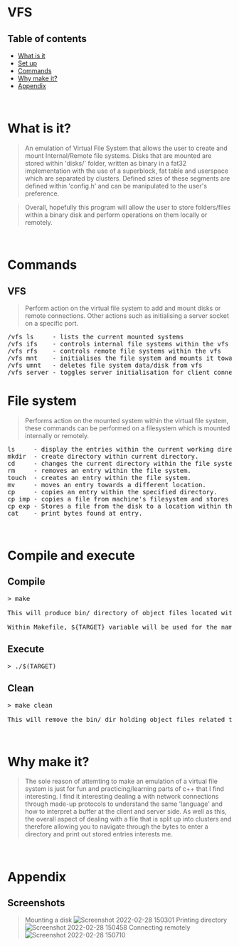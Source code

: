 # VFS
## Table of contents
* [What is it](#what-is-it)
* [Set up](#compile-and-execute)
* [Commands](#commands)
* [Why make it?](#what-is-it)
* [Appendix](#appendix)
<br />

# What is it?
> An emulation of Virtual File System that allows the user to create and mount Internal/Remote file systems. Disks that are mounted are stored within 'disks/' folder, written as binary in a fat32 implementation with the use of a superblock, fat table and userspace which are separated by clusters. Defined szies of these segments are defined within 'config.h' and can be manipulated to the user's preference.

> Overall, hopefully this program will allow the user to store folders/files within a binary disk and perform operations on them locally or remotely.
<br />

# Commands
## VFS
> Perform action on the virtual file system to add and mount disks or remote connections. Other actions such as initialising a server socket on a specific port.
<pre>
/vfs ls     - lists the current mounted systems                          | -> /vfs ls
/vfs ifs    - controls internal file systems within the vfs              | -> /vfs ifs add/rm [DISK_NAME] [FS_TYPE]
/vfs rfs    - controls remote file systems within the vfs                | -> /vfs rfs add/rm [NAME] [IP] [PORT]
/vfs mnt    - initialises the file system and mounts it towards the vfs  | -> /vfs mnt [DISK_NAME]
/vfs umnt   - deletes file system data/disk from vfs                     | -> /vfs umnt
/vfs server - toggles server initialisation for client connection on local host on specified port the user to access control of the virtual file system.
</pre>

# File system
> Performs action on the mounted system within the virtual file system, these commands can be performed on a filesystem which is mounted internally or remotely.
<pre>
ls     - display the entries within the current working directory.
mkdir  - create directory within current directory.
cd     - changes the current directory within the file system.
rm     - removes an entry within the file system.
touch  - creates an entry within the file system.
mv     - moves an entry towards a different location.
cp     - copies an entry within the specified directory.
cp imp - copies a file from machine's filesystem and stores within a location of the mounted disk.
cp exp - Stores a file from the disk to a location within the machines filesystem.
cat    - print bytes found at entry.
</pre>
<br />

# Compile and execute
## Compile
<pre>
> make

This will produce bin/ directory of object files located within src/

Within Makefile, ${TARGET} variable will be used for the name for the executable, this can be changed.
</pre>

## Execute
<pre>
> ./$(TARGET)
</pre>

## Clean
<pre>
> make clean

This will remove the bin/ dir holding object files related to src/*.cpp. Along with $(TARGET).exe
</pre>
<br />

# Why make it?
> The sole reason of attemting to make an emulation of a virtual file system is just for fun and practicing/learning parts of c++ that I find interesting. I find it interesting dealing a with network connections through made-up protocols to understand the same 'language' and how to interpret a buffer at the client and server side. As well as this, the overall aspect of dealing with a file that is split up into clusters and therefore allowing you to navigate through the bytes to enter a directory and print out stored entries interests me.
<br />

# Appendix
## Screenshots
> Mounting a disk
![Screenshot 2022-02-28 150301](https://user-images.githubusercontent.com/64985419/156005986-81914db9-5ea7-45a7-8029-3d892768dca2.png)
> Printing directory
![Screenshot 2022-02-28 150458](https://user-images.githubusercontent.com/64985419/156006580-3b023b2e-18da-4c09-b3dd-be7edf894536.png)
> Connecting remotely
![Screenshot 2022-02-28 150710](https://user-images.githubusercontent.com/64985419/156006585-bc5ab25c-cb67-43fa-9612-85159a64eefe.png)

